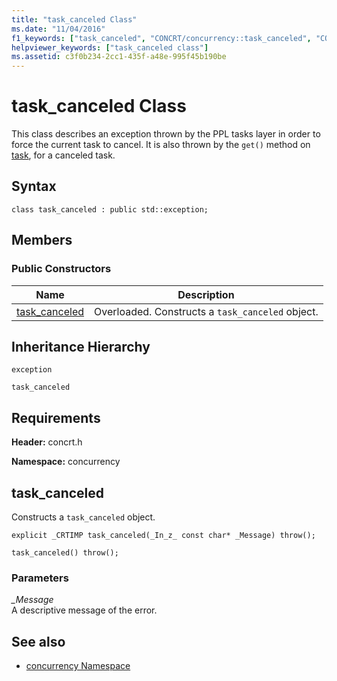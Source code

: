 ```yaml
---
title: "task_canceled Class"
ms.date: "11/04/2016"
f1_keywords: ["task_canceled", "CONCRT/concurrency::task_canceled", "CONCRT/concurrency::task_canceled::task_canceled"]
helpviewer_keywords: ["task_canceled class"]
ms.assetid: c3f0b234-2cc1-435f-a48e-995f45b190be
---
```

# task_canceled Class

This class describes an exception thrown by the PPL tasks layer in order to force the current task to cancel. It is also thrown by the `get()` method on [task](/visualstudio/extensibility/debugger/task-class-internal-members), for a canceled task.

## Syntax

```
class task_canceled : public std::exception;
```

## Members

### Public Constructors

|Name|Description|
|----------|-----------------|
|[task_canceled](#ctor)|Overloaded. Constructs a `task_canceled` object.|

## Inheritance Hierarchy

`exception`

`task_canceled`

## Requirements

**Header:** concrt.h

**Namespace:** concurrency

##  <a name="ctor"></a> task_canceled

Constructs a `task_canceled` object.

```
explicit _CRTIMP task_canceled(_In_z_ const char* _Message) throw();

task_canceled() throw();
```

### Parameters

*_Message*<br/>
A descriptive message of the error.

## See also

- [concurrency Namespace](concurrency-namespace.md)
